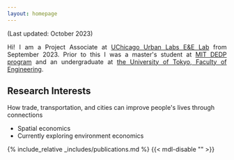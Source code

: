 ```yaml
---
layout: homepage
---
```


(Last updated: October 2023)<br>

<div style="text-align: justify">
Hi! I am a Project Associate at <a href="https://urbanlabs.uchicago.edu/labs/energy-environment">UChicago Urban Labs E&E Lab</a> from September 2023. Prior to this I was a master's student at <a href="https://economics.mit.edu/academic-programs/masters-programs/masters-data-economics-and-design-policy-dedp">MIT DEDP program</a> and an undergraduate at <a href="https://www.si.t.u-tokyo.ac.jp/course/psi/">the University of Tokyo, Faculty of Engineering</a>.  
</div>

## Research Interests

How trade, transportation, and cities can improve people's lives through connections

- Spatial economics
- Currently exploring environment economics

{% include_relative _includes/publications.md %} {{< mdl-disable "<!-- markdownlint-disable MD037 -->" >}}
